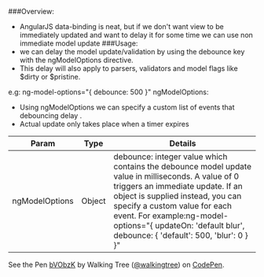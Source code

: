 ###Overview:	
* AngularJS  data-binding is neat, but if we don't want view to be immediately updated and want to delay it for some time we can use non immediate model update
###Usage:
*	we can delay the model update/validation by using the debounce key with the ngModelOptions  directive. 
*	This delay will also apply to parsers, validators and model flags like  $dirty  or  $pristine.

e.g: ng-model-options="{ debounce: 500 }" 
ngModelOptions:

*	Using ngModelOptions we can specify a custom list of events that  debouncing delay .
*	Actual update only takes place when a timer expires

|Param	| Type	|Details |
|-------|-------|-------------------------------------------------|
|ngModelOptions	|Object|debounce: integer value which contains the debounce model update value in milliseconds. A value of 0 triggers an immediate update. If an object is supplied instead, you can specify a custom value for each event. For example:ng-model-options="{ updateOn: 'default blur', debounce: { 'default': 500, 'blur': 0 } }"|

<p data-height="268" data-theme-id="0" data-slug-hash="bVObzK" data-default-tab="result" data-user="walkingtree" class='codepen'>See the Pen <a href='http://codepen.io/walkingtree/pen/bVObzK/'>bVObzK</a> by Walking Tree (<a href='http://codepen.io/walkingtree'>@walkingtree</a>) on <a href='http://codepen.io'>CodePen</a>.</p>
<script async src="//assets.codepen.io/assets/embed/ei.js"></script>

